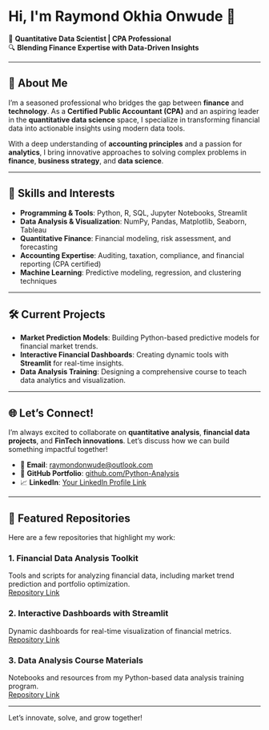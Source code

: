 # Hi, I'm Raymond Okhia Onwude 👋

🌟 **Quantitative Data Scientist | CPA Professional**  
🔍 **Blending Finance Expertise with Data-Driven Insights**  

---

## 🚀 About Me
I’m a seasoned professional who bridges the gap between **finance** and **technology**. As a **Certified Public Accountant (CPA)** and an aspiring leader in the **quantitative data science** space, I specialize in transforming financial data into actionable insights using modern data tools.  

With a deep understanding of **accounting principles** and a passion for **analytics**, I bring innovative approaches to solving complex problems in **finance**, **business strategy**, and **data science**.

---

## 🔑 Skills and Interests
- **Programming & Tools**: Python, R, SQL, Jupyter Notebooks, Streamlit
- **Data Analysis & Visualization**: NumPy, Pandas, Matplotlib, Seaborn, Tableau
- **Quantitative Finance**: Financial modeling, risk assessment, and forecasting
- **Accounting Expertise**: Auditing, taxation, compliance, and financial reporting (CPA certified)
- **Machine Learning**: Predictive modeling, regression, and clustering techniques

---

## 🛠️ Current Projects
- **Market Prediction Models**: Building Python-based predictive models for financial market trends.
- **Interactive Financial Dashboards**: Creating dynamic tools with **Streamlit** for real-time insights.
- **Data Analysis Training**: Designing a comprehensive course to teach data analytics and visualization.

---

## 🌐 Let’s Connect!
I’m always excited to collaborate on **quantitative analysis**, **financial data projects**, and **FinTech innovations**. Let’s discuss how we can build something impactful together!  

- 📩 **Email**: raymondonwude@outlook.com  
- 🌟 **GitHub Portfolio**: [github.com/Python-Analysis]([https://github.com/Python-Analysis](https://raymond-onwude.github.io/portfolio/index.html))  
- 📈 **LinkedIn**: [Your LinkedIn Profile Link](https://www.linkedin.com/in/raymondonwude/)  

---

## 📌 Featured Repositories
Here are a few repositories that highlight my work:

### **1. Financial Data Analysis Toolkit**
Tools and scripts for analyzing financial data, including market trend prediction and portfolio optimization.  
[Repository Link](#)

### **2. Interactive Dashboards with Streamlit**
Dynamic dashboards for real-time visualization of financial metrics.  
[Repository Link](#)

### **3. Data Analysis Course Materials**
Notebooks and resources from my Python-based data analysis training program.  
[Repository Link](#)

---

Let’s innovate, solve, and grow together!

